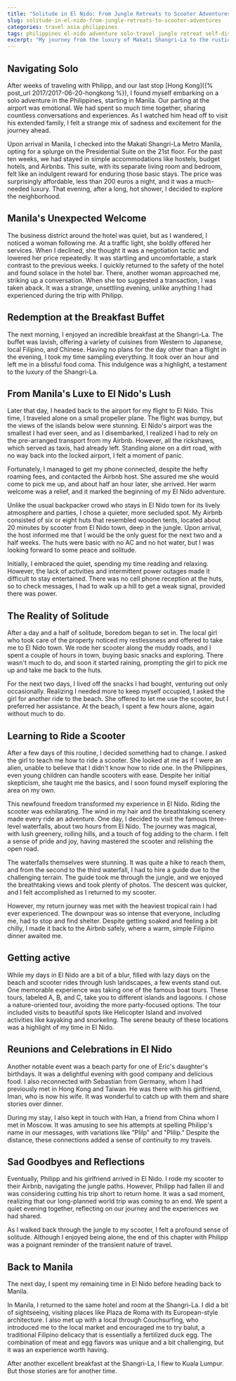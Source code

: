 ```yaml
---
title: "Solitude in El Nido: From Jungle Retreats to Scooter Adventures"
slug: solitude-in-el-nido-from-jungle-retreats-to-scooter-adventures
categories: travel asia philippines
tags: philippines el-nido adventure solo-travel jungle retreat self-discovery
excerpt: "My journey from the luxury of Makati Shangri-La to the rustic seclusion of a jungle hut in El Nido encapsulates the extremes of travel experiences and the profound personal growth that solitude can foster."
---
```


## Navigating Solo

After weeks of traveling with Philipp, and our last stop [Hong Kong]({% post_url 2017/2017-06-20-hongkong %}), I found myself embarking on a solo adventure in the Philippines, starting in Manila. Our parting at the airport was emotional. We had spent so much time together, sharing countless conversations and experiences. As I watched him head off to visit his extended family, I felt a strange mix of sadness and excitement for the journey ahead.

Upon arrival in Manila, I checked into the Makati Shangri-La Metro Manila, opting for a splurge on the Presidential Suite on the 21st floor. For the past ten weeks, we had stayed in simple accommodations like hostels, budget hotels, and Airbnbs. This suite, with its separate living room and bedroom, felt like an indulgent reward for enduring those basic stays. The price was surprisingly affordable, less than 200 euros a night, and it was a much-needed luxury. That evening, after a long, hot shower, I decided to explore the neighborhood.

## Manila's Unexpected Welcome

The business district around the hotel was quiet, but as I wandered, I noticed a woman following me. At a traffic light, she boldly offered her services. When I declined, she thought it was a negotiation tactic and lowered her price repeatedly. It was startling and uncomfortable, a stark contrast to the previous weeks. I quickly returned to the safety of the hotel and found solace in the hotel bar. There, another woman approached me, striking up a conversation. When she too suggested a transaction, I was taken aback. It was a strange, unsettling evening, unlike anything I had experienced during the trip with Philipp.

## Redemption at the Breakfast Buffet

The next morning, I enjoyed an incredible breakfast at the Shangri-La. The buffet was lavish, offering a variety of cuisines from Western to Japanese, local Filipino, and Chinese. Having no plans for the day other than a flight in the evening, I took my time sampling everything. It took over an hour and left me in a blissful food coma. This indulgence was a highlight, a testament to the luxury of the Shangri-La.

## From Manila's Luxe to El Nido's Lush

Later that day, I headed back to the airport for my flight to El Nido. This time, I traveled alone on a small propeller plane. The flight was bumpy, but the views of the islands below were stunning. El Nido's airport was the smallest I had ever seen, and as I disembarked, I realized I had to rely on the pre-arranged transport from my Airbnb. However, all the rickshaws, which served as taxis, had already left. Standing alone on a dirt road, with no way back into the locked airport, I felt a moment of panic.

Fortunately, I managed to get my phone connected, despite the hefty roaming fees, and contacted the Airbnb host. She assured me she would come to pick me up, and about half an hour later, she arrived. Her warm welcome was a relief, and it marked the beginning of my El Nido adventure.

Unlike the usual backpacker crowd who stays in El Nido town for its lively atmosphere and parties, I chose a quieter, more secluded spot. My Airbnb consisted of six or eight huts that resembled wooden tents, located about 20 minutes by scooter from El Nido town, deep in the jungle. Upon arrival, the host informed me that I would be the only guest for the next two and a half weeks. The huts were basic with no AC and no hot water, but I was looking forward to some peace and solitude.

Initially, I embraced the quiet, spending my time reading and relaxing. However, the lack of activities and intermittent power outages made it difficult to stay entertained. There was no cell phone reception at the huts, so to check messages, I had to walk up a hill to get a weak signal, provided there was power.

## The Reality of Solitude

After a day and a half of solitude, boredom began to set in. The local girl who took care of the property noticed my restlessness and offered to take me to El Nido town. We rode her scooter along the muddy roads, and I spent a couple of hours in town, buying basic snacks and exploring. There wasn't much to do, and soon it started raining, prompting the girl to pick me up and take me back to the huts.

For the next two days, I lived off the snacks I had bought, venturing out only occasionally. Realizing I needed more to keep myself occupied, I asked the girl for another ride to the beach. She offered to let me use the scooter, but I preferred her assistance. At the beach, I spent a few hours alone, again without much to do.

## Learning to Ride a Scooter

After a few days of this routine, I decided something had to change. I asked the girl to teach me how to ride a scooter. She looked at me as if I were an alien, unable to believe that I didn't know how to ride one. In the Philippines, even young children can handle scooters with ease. Despite her initial skepticism, she taught me the basics, and I soon found myself exploring the area on my own.

This newfound freedom transformed my experience in El Nido. Riding the scooter was exhilarating. The wind in my hair and the breathtaking scenery made every ride an adventure. One day, I decided to visit the famous three-level waterfalls, about two hours from El Nido. The journey was magical, with lush greenery, rolling hills, and a touch of fog adding to the charm. I felt a sense of pride and joy, having mastered the scooter and relishing the open road.

The waterfalls themselves were stunning. It was quite a hike to reach them, and from the second to the third waterfall, I had to hire a guide due to the challenging terrain. The guide took me through the jungle, and we enjoyed the breathtaking views and took plenty of photos. The descent was quicker, and I felt accomplished as I returned to my scooter.

However, my return journey was met with the heaviest tropical rain I had ever experienced. The downpour was so intense that everyone, including me, had to stop and find shelter. Despite getting soaked and feeling a bit chilly, I made it back to the Airbnb safely, where a warm, simple Filipino dinner awaited me.

## Getting active

While my days in El Nido are a bit of a blur, filled with lazy days on the beach and scooter rides through lush landscapes, a few events stand out. One memorable experience was taking one of the famous boat tours. These tours, labeled A, B, and C, take you to different islands and lagoons. I chose a nature-oriented tour, avoiding the more party-focused options. The tour included visits to beautiful spots like Helicopter Island and involved activities like kayaking and snorkeling. The serene beauty of these locations was a highlight of my time in El Nido.

## Reunions and Celebrations in El Nido

Another notable event was a beach party for one of Eric's daughter's birthdays. It was a delightful evening with good company and delicious food. I also reconnected with Sebastian from Germany, whom I had previously met in Hong Kong and Taiwan. He was there with his girlfriend, Iman, who is now his wife. It was wonderful to catch up with them and share stories over dinner.

During my stay, I also kept in touch with Han, a friend from China whom I met in Moscow. It was amusing to see his attempts at spelling Philipp's name in our messages, with variations like "Plilp" and "Plilip." Despite the distance, these connections added a sense of continuity to my travels.

## Sad Goodbyes and Reflections

Eventually, Philipp and his girlfriend arrived in El Nido. I rode my scooter to their Airbnb, navigating the jungle paths. However, Philipp had fallen ill and was considering cutting his trip short to return home. It was a sad moment, realizing that our long-planned world trip was coming to an end. We spent a quiet evening together, reflecting on our journey and the experiences we had shared.

As I walked back through the jungle to my scooter, I felt a profound sense of solitude. Although I enjoyed being alone, the end of this chapter with Philipp was a poignant reminder of the transient nature of travel.

## Back to Manila

The next day, I spent my remaining time in El Nido before heading back to Manila.

In Manila, I returned to the same hotel and room at the Shangri-La. I did a bit of sightseeing, visiting places like Plaza de Roma with its European-style architecture. I also met up with a local through Couchsurfing, who introduced me to the local market and encouraged me to try balut, a traditional Filipino delicacy that is essentially a fertilized duck egg. The combination of meat and egg flavors was unique and a bit challenging, but it was an experience worth having.

After another excellent breakfast at the Shangri-La, I flew to Kuala Lumpur. But those stories are for another time.
